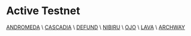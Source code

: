 # Active Testnet

[ANDROMEDA](https://explorer.kjnodes.com/andromeda-testnet/staking/andrvaloper1rnqef6wz6g3dv0dg34jhrdpyscqh2jx6u88ssz) \ [CASCADIA](https://explorer.kjnodes.com/cascadia-testnet/staking/cascadiavaloper1ffkj9kp6mt7wfr35yfpr5lr78783vh739j8vlz) \ [DEFUND](https://explorer.kjnodes.com/defund-testnet/staking/defundvaloper1kh03vg552w4shg2nmphp2np7um3eayspmjqx3u) \ [NIBIRU](https://explorer.kjnodes.com/nibiru-testnet/staking/nibivaloper1uu7cvmf7qgmrzeeqycc452z6p8qswt6xtmdznp) \ [OJO](https://explorer.kjnodes.com/ojo-testnet/staking/ojovaloper17m5cculr4afs4cgngtwsqm9tc5ytkshqqtdhml) \ [LAVA](https://explorer.kjnodes.com/lava-testnet/staking/llava@valoper1a2pvmddeagu9zwwuvt8lgrzrflml4hg2fxakyn) \ [ARCHWAY](https://explorer.kjnodes.com/archway-testnet/staking/archwayvaloper16jaasea7hfm2f72jm7v2tlng5nacwt42l9za4k)  


